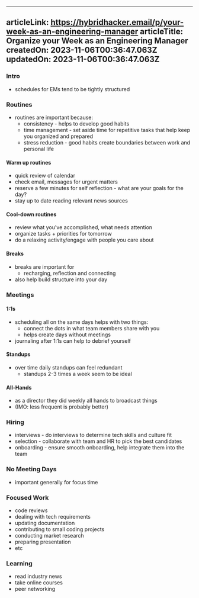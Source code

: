 -----------------------
articleLink: https://hybridhacker.email/p/your-week-as-an-engineering-manager
articleTitle: Organize your Week as an Engineering Manager
createdOn: 2023-11-06T00:36:47.063Z
updatedOn: 2023-11-06T00:36:47.063Z
-----------------------

### Intro
- schedules for EMs tend to be tightly structured

### Routines
- routines are important because:
  - consistency - helps to develop good habits
  - time management - set aside time for repetitive tasks that help keep you organized and prepared
  - stress reduction - good habits create boundaries between work and personal life

#### Warm up routines
- quick review of calendar
- check email, messages for urgent matters
- reserve a few minutes for self reflection - what are your goals for the day?
- stay up to date reading relevant news sources

#### Cool-down routines
- review what you've accomplished, what needs attention
- organize tasks + priorities for tomorrow
- do a relaxing activity/engage with people you care about

#### Breaks
- breaks are important for
  - recharging, reflection and connecting
- also help build structure into your day


### Meetings
#### 1:1s
- scheduling all on the same days helps with two things:
  - connect the dots in what team members share with you
  - helps create days without meetings
- journaling after 1:1s can help to debrief yourself

#### Standups
- over time daily standups can feel redundant
  - standups 2-3 times a week seem to be ideal

#### All-Hands
- as a director they did weekly all hands to broadcast things
- (IMO: less frequent is probably better)

### Hiring
- interviews - do interviews to determine tech skills and culture fit
- selection - collaborate with team and HR to pick the best candidates
- onboarding - ensure smooth onboarding, help integrate them into the team

### No Meeting Days
- important generally for focus time

### Focused Work
- code reviews
- dealing with tech requirements
- updating documentation
- contributing to small coding projects
- conducting market research
- preparing presentation
- etc

### Learning
- read industry news
- take online courses
- peer networking



